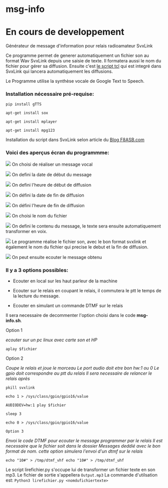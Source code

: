 # msg-info

#  **En cours de developpement**

Générateur de message d'information pour relais radioamateur SvxLink

Ce programme permet de generer automatiquement un fichier son au format Wav SvxLink depuis une saisie de texte. Il formatera aussi le nom du fichier pour gérer sa diffusion. Ensuite c'est [le script tcl](http://blog.f8asb.com/2017/09/17/svxlink-messages-dinformations-programmes/) qui est integré dans SvxLink qui lancera automatiquement les diffusions.

Le Programme utilise la synthèse vocale de Google Text to Speech. 

 
### Installation nécessaire pré-requise:

`pip install gTTS`

`apt-get install sox`

`apt-get install mplayer`

`apt-get install mpg123`


Installation du script dans SvxLink selon article du
[Blog F8ASB.com](http://blog.f8asb.com/2017/09/17/svxlink-messages-dinformations-programmes/)


### Voici des aperçus écran du programmme:

![](http://blog.f8asb.com/wp-content/uploads/2022/08/msginfo01.png)
On choisi de réaliser un message vocal

![](http://blog.f8asb.com/wp-content/uploads/2022/08/msginfo02.png)
On defini la date de début du message

![](http://blog.f8asb.com/wp-content/uploads/2022/08/msginfo03.png)
On defini l'heure de début de diffusion

![](http://blog.f8asb.com/wp-content/uploads/2022/08/msginfo04.png)
On défini la date de fin de diffusion

![](http://blog.f8asb.com/wp-content/uploads/2022/08/msginfo05.png)
On défini l'heure de fin de diffusion

![](http://blog.f8asb.com/wp-content/uploads/2022/08/msginfo06.png)
On choisi le nom du fichier

![](http://blog.f8asb.com/wp-content/uploads/2022/08/msginfo07.png)
On defini le contenu du message, le texte sera ensuite automatiquement transformer en voix.

![](http://blog.f8asb.com/wp-content/uploads/2022/08/msginfo09.png)
Le programme réalise le fichier son, avec le bon format svxlink et également le nom du fichier qui precise le debut et la fin de diffusion.


![](http://blog.f8asb.com/wp-content/uploads/2022/08/msginfo08.png)
On peut ensuite ecouter le message obtenu

### Il y a 3 options possibles:

* Ecouter en local sur les haut parleur de la machine

* Ecouter sur le relais en coupant le relais, il commutera le ptt le temps de la lecture du message.

* Ecouter en simulant un commande DTMF sur le relais

Il sera necessaire de decommenter l'option choisi dans le code **msg-info.sh**.


Option 1


*ecouter sur un pc linux avec carte son et HP*

`aplay $fichier`


Option 2


 *Coupe le relais et joue le morceau
 Le port audio doit etre bon hw:1 ou 0
 Le gpio doit correspondre au ptt du relais
 Il sera necessaire de relancer le relais après*

`pkill svxlink`

`echo 1 > /sys/class/gpio/gpio16/value`

`AUDIODEV=hw:1 play $fichier`

`sleep 3`

`echo 0 > /sys/class/gpio/gpio16/value`


`Option 3`


*Envoi le code DTMF pour ecouter le message programmer par le relais
Il est necessaire que le fichier soit dans le dossier Messages deddié
avec le bon format de nom.
cette option simulera l'envoi d'un dtmf sur le relais*

`echo "10#" > /tmp/dtmf_vhf
echo "10#" > /tmp/dtmf_uhf`

Le script lirefichier.py s'occupe lui de transformer un fichier texte en son mp3.
Le fichier de sortie s'appellera `Output.mp3`
La commande d'utilsation est:
`Python3 lirefichier.py <nomdufichiertexte>`
